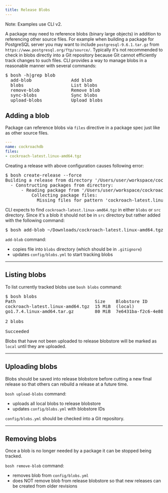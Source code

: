 ```yaml
---
title: Release Blobs
---
```


<p class="note">Note: Examples use CLI v2.</p>

A package may need to reference blobs (binary large objects) in addition to referencing other source files. For example when building a package for PostgreSQL server you may want to include `postgresql-9.6.1.tar.gz` from `https://www.postgresql.org/ftp/source/`. Typically it's not recommended to check in blobs directly into a Git repository because Git cannot efficiently track changes to such files. CLI provides a way to manage blobs in a reasonable manner with several commands:

<pre class="terminal">
$ bosh -h|grep blob
  add-blob               Add blob
  blobs                  List blobs
  remove-blob            Remove blob
  sync-blobs             Sync blobs
  upload-blobs           Upload blobs
</pre>

## <a id="adding-blob"></a> Adding a blob

Package can reference blobs via `files` directive in a package spec just like as other source files.

```yaml
---
name: cockroachdb
files:
- cockroach-latest.linux-amd64.tgz
```

Creating a release with above configuration causes following error:

<pre class="terminal">
$ bosh create-release --force
Building a release from directory '/Users/user/workspace/cockroachdb-release':
  - Constructing packages from directory:
      - Reading package from '/Users/user/workspace/cockroachdb-release/packages/cockroachdb':
          Collecting package files:
            Missing files for pattern 'cockroach-latest.linux-amd64.tgz'
</pre>

CLI expects to find `cockroach-latest.linux-amd64.tgz` in either `blobs` or `src` directory. Since it's a blob it should not be in `src` directory but rather added with the following command:

<pre class="terminal">
$ bosh add-blob ~/Downloads/cockroach-latest.linux-amd64.tgz cockroach-latest.linux-amd64.tgz
</pre>

`add-blob` command:

- copies file into `blobs` directory (which should be in `.gitignore`)
- updates `config/blobs.yml` to start tracking blobs

---
## <a id="listing-blobs"></a> Listing blobs

To list currently tracked blobs use `bosh blobs` command:

<pre class="terminal extra-wide">
$ bosh blobs
Path                              Size    Blobstore ID                          SHA1
cockroach-latest.linux-amd64.tgz  15 MiB  (local)                               469004231a9ed1d87de798f12fe2f49cc6ff1d2f
go1.7.4.linux-amd64.tar.gz        80 MiB  7e6431ba-f2c6-4e80-6a16-cd5cd8722b57  2e5baf03d1590e048c84d1d5b4b6f2540efaaea1

2 blobs

Succeeded
</pre>

Blobs that have not been uploaded to release blobstore will be marked as `local` until they are uploaded.

---
## <a id="saving-blobs"></a> Uploading blobs

Blobs should be saved into release blobstore before cutting a new final release so that others can rebuild a release at a future time. 

`bosh upload-blobs` command:

- uploads all local blobs to release blobstore
- updates `config/blobs.yml` with blobstore IDs

`config/blobs.yml` should be checked into a Git repository.

---
## <a id="removing-blobs"></a> Removing blobs

Once a blob is no longer needed by a package it can be stopped being tracked. 

`bosh remove-blob` command:

- removes blob from `config/blobs.yml`
- does NOT remove blob from release blobstore so that new releases can be created from older revisions
